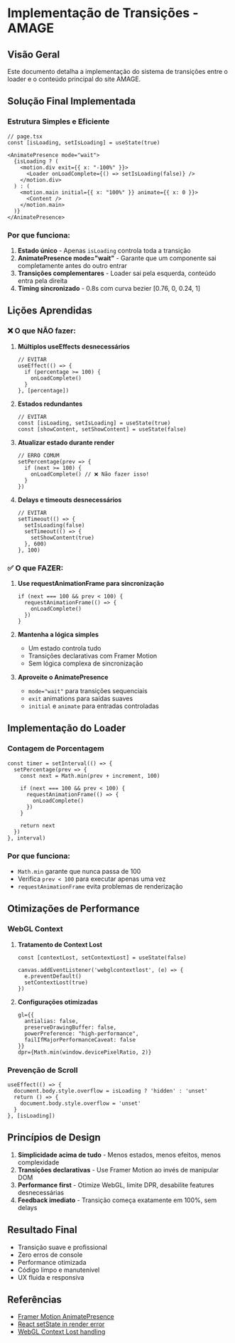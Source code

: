 # Implementação de Transições - AMAGE

## Visão Geral
Este documento detalha a implementação do sistema de transições entre o loader e o conteúdo principal do site AMAGE.

## Solução Final Implementada

### Estrutura Simples e Eficiente
```tsx
// page.tsx
const [isLoading, setIsLoading] = useState(true)

<AnimatePresence mode="wait">
  {isLoading ? (
    <motion.div exit={{ x: "-100%" }}>
      <Loader onLoadComplete={() => setIsLoading(false)} />
    </motion.div>
  ) : (
    <motion.main initial={{ x: "100%" }} animate={{ x: 0 }}>
      <Content />
    </motion.main>
  )}
</AnimatePresence>
```

### Por que funciona:
1. **Estado único** - Apenas `isLoading` controla toda a transição
2. **AnimatePresence mode="wait"** - Garante que um componente sai completamente antes do outro entrar
3. **Transições complementares** - Loader sai pela esquerda, conteúdo entra pela direita
4. **Timing sincronizado** - 0.8s com curva bezier [0.76, 0, 0.24, 1]

## Lições Aprendidas

### ❌ O que NÃO fazer:

1. **Múltiplos useEffects desnecessários**
   ```tsx
   // EVITAR
   useEffect(() => {
     if (percentage >= 100) {
       onLoadComplete()
     }
   }, [percentage])
   ```

2. **Estados redundantes**
   ```tsx
   // EVITAR
   const [isLoading, setIsLoading] = useState(true)
   const [showContent, setShowContent] = useState(false)
   ```

3. **Atualizar estado durante render**
   ```tsx
   // ERRO COMUM
   setPercentage(prev => {
     if (next >= 100) {
       onLoadComplete() // ❌ Não fazer isso!
     }
   })
   ```

4. **Delays e timeouts desnecessários**
   ```tsx
   // EVITAR
   setTimeout(() => {
     setIsLoading(false)
     setTimeout(() => {
       setShowContent(true)
     }, 600)
   }, 100)
   ```

### ✅ O que FAZER:

1. **Use requestAnimationFrame para sincronização**
   ```tsx
   if (next === 100 && prev < 100) {
     requestAnimationFrame(() => {
       onLoadComplete()
     })
   }
   ```

2. **Mantenha a lógica simples**
   - Um estado controla tudo
   - Transições declarativas com Framer Motion
   - Sem lógica complexa de sincronização

3. **Aproveite o AnimatePresence**
   - `mode="wait"` para transições sequenciais
   - `exit` animations para saídas suaves
   - `initial` e `animate` para entradas controladas

## Implementação do Loader

### Contagem de Porcentagem
```tsx
const timer = setInterval(() => {
  setPercentage(prev => {
    const next = Math.min(prev + increment, 100)
    
    if (next === 100 && prev < 100) {
      requestAnimationFrame(() => {
        onLoadComplete()
      })
    }
    
    return next
  })
}, interval)
```

### Por que funciona:
- `Math.min` garante que nunca passa de 100
- Verifica `prev < 100` para executar apenas uma vez
- `requestAnimationFrame` evita problemas de renderização

## Otimizações de Performance

### WebGL Context
1. **Tratamento de Context Lost**
   ```tsx
   const [contextLost, setContextLost] = useState(false)
   
   canvas.addEventListener('webglcontextlost', (e) => {
     e.preventDefault()
     setContextLost(true)
   })
   ```

2. **Configurações otimizadas**
   ```tsx
   gl={{ 
     antialias: false,
     preserveDrawingBuffer: false,
     powerPreference: "high-performance",
     failIfMajorPerformanceCaveat: false
   }}
   dpr={Math.min(window.devicePixelRatio, 2)}
   ```

### Prevenção de Scroll
```tsx
useEffect(() => {
  document.body.style.overflow = isLoading ? 'hidden' : 'unset'
  return () => {
    document.body.style.overflow = 'unset'
  }
}, [isLoading])
```

## Princípios de Design

1. **Simplicidade acima de tudo** - Menos estados, menos efeitos, menos complexidade
2. **Transições declarativas** - Use Framer Motion ao invés de manipular DOM
3. **Performance first** - Otimize WebGL, limite DPR, desabilite features desnecessárias
4. **Feedback imediato** - Transição começa exatamente em 100%, sem delays

## Resultado Final

- Transição suave e profissional
- Zero erros de console
- Performance otimizada
- Código limpo e manutenível
- UX fluida e responsiva

## Referências
- [Framer Motion AnimatePresence](https://www.framer.com/motion/animate-presence/)
- [React setState in render error](https://react.dev/link/setstate-in-render)
- [WebGL Context Lost handling](https://developer.mozilla.org/en-US/docs/Web/API/WebGLRenderingContext/isContextLost)